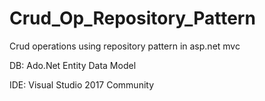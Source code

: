 # Crud_Op_Repository_Pattern

Crud operations using repository pattern in asp.net mvc 

DB: Ado.Net Entity Data Model

IDE: Visual Studio 2017 Community
